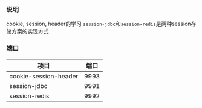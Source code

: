 ### 说明
cookie, session, header的学习
`session-jdbc`和`session-redis`是两种session存储方案的实现方式

### 端口
| 项目 | 端口 |
|--|--|
|cookie-session-header | 9993 |
|session-jdbc | 9991 |
|session-redis| 9992 |
